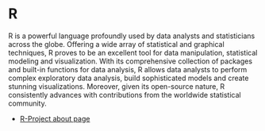 # R 

R is a powerful language profoundly used by data analysts and statisticians across the globe. Offering a wide array of statistical and graphical techniques, R proves to be an excellent tool for data manipulation, statistical modeling and visualization. With its comprehensive collection of packages and built-in functions for data analysis, R allows data analysts to perform complex exploratory data analysis, build sophisticated models and create stunning visualizations. Moreover, given its open-source nature, R consistently advances with contributions from the worldwide statistical community.

- [R-Project about page](https://www.r-project.org/about.html)
